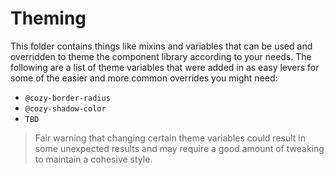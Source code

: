 # Theming

This folder contains things like mixins and variables that can be used and overridden to theme the component library according to your needs. The following are a list of theme variables that were added in as easy levers for some of the easier and more common overrides you might need:
- `@cozy-border-radius`
- `@cozy-shadow-color`
- `TBD`

> Fair warning that changing certain theme variables could result in some unexpected results and may require a good amount of tweaking to maintain a cohesive style.

